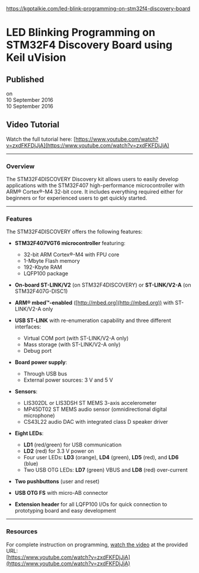 https://kgptalkie.com/led-blink-programming-on-stm32f4-discovery-board

# LED Blinking Programming on STM32F4 Discovery Board using Keil uVision

## Published
on  
10 September 2016  
10 September 2016  

## Video Tutorial
Watch the full tutorial here: [https://www.youtube.com/watch?v=zxdFKFDjJjA](https://www.youtube.com/watch?v=zxdFKFDjJjA)

---

### Overview
The STM32F4DISCOVERY Discovery kit allows users to easily develop applications with the STM32F407 high-performance microcontroller with ARM® Cortex®-M4 32-bit core. It includes everything required either for beginners or for experienced users to get quickly started.

---

### Features
The STM32F4DISCOVERY offers the following features:

- **STM32F407VGT6 microcontroller** featuring:
  - 32-bit ARM Cortex®-M4 with FPU core
  - 1-Mbyte Flash memory
  - 192-Kbyte RAM
  - LQFP100 package

- **On-board ST-LINK/V2** (on STM32F4DISCOVERY) or **ST-LINK/V2-A** (on STM32F407G-DISC1)

- **ARM® mbed™-enabled** ([http://mbed.org](http://mbed.org)) with ST-LINK/V2-A only

- **USB ST-LINK** with re-enumeration capability and three different interfaces:
  - Virtual COM port (with ST-LINK/V2-A only)
  - Mass storage (with ST-LINK/V2-A only)
  - Debug port

- **Board power supply**:
  - Through USB bus
  - External power sources: 3 V and 5 V

- **Sensors**:
  - LIS302DL or LIS3DSH ST MEMS 3-axis accelerometer
  - MP45DT02 ST MEMS audio sensor (omnidirectional digital microphone)
  - CS43L22 audio DAC with integrated class D speaker driver

- **Eight LEDs**:
  - **LD1** (red/green) for USB communication
  - **LD2** (red) for 3.3 V power on
  - Four user LEDs: **LD3** (orange), **LD4** (green), **LD5** (red), and **LD6** (blue)
  - Two USB OTG LEDs: **LD7** (green) VBUS and **LD8** (red) over-current

- **Two pushbuttons** (user and reset)

- **USB OTG FS** with micro-AB connector

- **Extension header** for all LQFP100 I/Os for quick connection to prototyping board and easy development

---

### Resources
For complete instruction on programming, [watch the video](https://www.youtube.com/watch?v=zxdFKFDjJjA) at the provided URL:  
[https://www.youtube.com/watch?v=zxdFKFDjJjA](https://www.youtube.com/watch?v=zxdFKFDjJjA)
